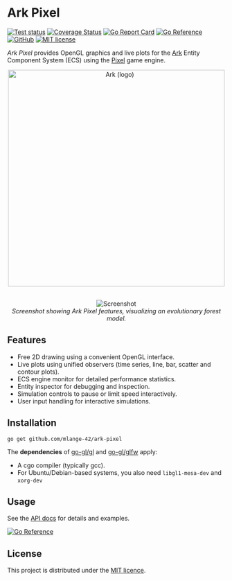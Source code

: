 # Ark Pixel

[![Test status](https://img.shields.io/github/actions/workflow/status/mlange-42/ark-pixel/tests.yml?branch=main&label=Tests&logo=github)](https://github.com/mlange-42/ark-pixel/actions/workflows/tests.yml)
[![Coverage Status](https://badge.coveralls.io/repos/github/mlange-42/ark-pixel/badge.svg?branch=main)](https://badge.coveralls.io/github/mlange-42/ark-pixel?branch=main)
[![Go Report Card](https://goreportcard.com/badge/github.com/mlange-42/ark-pixel)](https://goreportcard.com/report/github.com/mlange-42/ark-pixel)
[![Go Reference](https://pkg.go.dev/badge/github.com/mlange-42/ark-pixel.svg)](https://pkg.go.dev/github.com/mlange-42/ark-pixel)
[![GitHub](https://img.shields.io/badge/github-repo-blue?logo=github)](https://github.com/mlange-42/ark-pixel)
[![MIT license](https://img.shields.io/github/license/mlange-42/ark-pixel)](https://github.com/mlange-42/ark-pixel/blob/main/LICENSE)

*Ark Pixel* provides OpenGL graphics and live plots for the [Ark](https://github.com/mlange-42/ark) Entity Component System (ECS) using the [Pixel](https://github.com/gopxl/pixel) game engine.

<div align="center">

<a href="https://github.com/mlange-42/ark">
<img src="https://github.com/user-attachments/assets/4bbe57c6-2e16-43be-ad5e-0cf26c220f21" alt="Ark (logo)" width="500px" />
</a>

</div>
</br>
<div align="center" width="100%">

![Screenshot](https://user-images.githubusercontent.com/44003176/232126308-60299642-0490-478d-82a5-48d862da6703.png)  
*Screenshot showing Ark Pixel features, visualizing an evolutionary forest model.*
</div>

## Features

* Free 2D drawing using a convenient OpenGL interface.
* Live plots using unified observers (time series, line, bar, scatter and contour plots).
* ECS engine monitor for detailed performance statistics.
* Entity inspector for debugging and inspection.
* Simulation controls to pause or limit speed interactively.
* User input handling for interactive simulations.

## Installation

```
go get github.com/mlange-42/ark-pixel
```

The **dependencies** of [go-gl/gl](https://github.com/go-gl/gl) and [go-gl/glfw](https://github.com/go-gl/glfw) apply:

- A cgo compiler (typically gcc).
- For Ubuntu/Debian-based systems, you also need `libgl1-mesa-dev` and `xorg-dev`

## Usage

See the [API docs](https://pkg.go.dev/github.com/mlange-42/ark-pixel) for details and examples.

[![Go Reference](https://pkg.go.dev/badge/github.com/mlange-42/ark-pixel.svg)](https://pkg.go.dev/github.com/mlange-42/ark-pixel)

## License

This project is distributed under the [MIT licence](./LICENSE).
